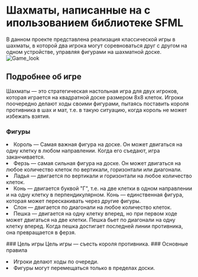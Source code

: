 # Шахматы, написанные на с ипользованием библиотеке SFML
  В данном проекте представлена реализация классической игры в шахматы, в которой два игрока могут соревноваться друг с другом на одном устройстве, управляя фигурами на шахматной доске.
  ![Game_look](https://github.com/Baby1ner/Chess_sfml/tree/master/images/Chess_sfml_KOolKBQMez.png)
## Подробнее об игре
  Шахматы — это стратегическая настольная игра для двух игроков, которая играется на квадратной доске размером 8x8 клеток. Игроки поочередно делают ходы своими фигурами, пытаясь поставить короля противника в шах и мат, т.е. в такую ситуацию, когда король не может избежать взятия.
### Фигуры
<dl>
  <li>Король — Самая важная фигура на доске. Он может двигаться на одну клетку в любом направлении. Когда его съедают, игра заканчивается.</li>
  <li>Ферзь — самая сильная фигура на доске. Он может двигаться на любое количество клеток по вертикали, горизонтали или диагонали.</li>
  <li>Ладья — двигается по вертикали и горизонтали на любое количество клеток.</li>
  <li>Конь — двигается буквой "Г", т.е. на две клетки в одном направлении и на одну клетку в перпендикулярном. Конь — единственная фигура, которая может перескакивать через другие фигуры.</li>
  <li>Слон — двигается по диагонали на любое количество клеток.</li>
  <li>Пешка — двигается на одну клетку вперед, но при первом ходе может двигаться на две клетки. Пешка бьет по диагонали на одну клетку вперед. Когда пешка достигает последней линии противника, она превращается в ферзя.</li>
</dl>
### Цель игры
Цель игры — съесть короля противника.
### Основные правила
<dl>
<li>Игроки делают ходы по очереди.</li>
<li>Фигуры могут перемещаться только в пределах доски.</li>
</dl>

